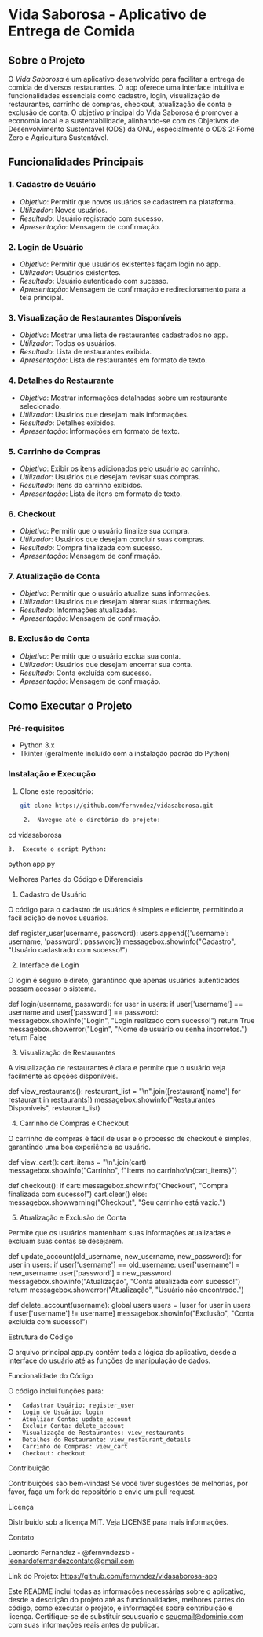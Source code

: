 # Vida Saborosa - Aplicativo de Entrega de Comida

## Sobre o Projeto

O *Vida Saborosa* é um aplicativo desenvolvido para facilitar a entrega de comida de diversos restaurantes. O app oferece uma interface intuitiva e funcionalidades essenciais como cadastro, login, visualização de restaurantes, carrinho de compras, checkout, atualização de conta e exclusão de conta. O objetivo principal do Vida Saborosa é promover a economia local e a sustentabilidade, alinhando-se com os Objetivos de Desenvolvimento Sustentável (ODS) da ONU, especialmente o ODS 2: Fome Zero e Agricultura Sustentável.

## Funcionalidades Principais

### 1. Cadastro de Usuário
- *Objetivo*: Permitir que novos usuários se cadastrem na plataforma.
- *Utilizador*: Novos usuários.
- *Resultado*: Usuário registrado com sucesso.
- *Apresentação*: Mensagem de confirmação.

### 2. Login de Usuário
- *Objetivo*: Permitir que usuários existentes façam login no app.
- *Utilizador*: Usuários existentes.
- *Resultado*: Usuário autenticado com sucesso.
- *Apresentação*: Mensagem de confirmação e redirecionamento para a tela principal.

### 3. Visualização de Restaurantes Disponíveis
- *Objetivo*: Mostrar uma lista de restaurantes cadastrados no app.
- *Utilizador*: Todos os usuários.
- *Resultado*: Lista de restaurantes exibida.
- *Apresentação*: Lista de restaurantes em formato de texto.

### 4. Detalhes do Restaurante
- *Objetivo*: Mostrar informações detalhadas sobre um restaurante selecionado.
- *Utilizador*: Usuários que desejam mais informações.
- *Resultado*: Detalhes exibidos.
- *Apresentação*: Informações em formato de texto.

### 5. Carrinho de Compras
- *Objetivo*: Exibir os itens adicionados pelo usuário ao carrinho.
- *Utilizador*: Usuários que desejam revisar suas compras.
- *Resultado*: Itens do carrinho exibidos.
- *Apresentação*: Lista de itens em formato de texto.

### 6. Checkout
- *Objetivo*: Permitir que o usuário finalize sua compra.
- *Utilizador*: Usuários que desejam concluir suas compras.
- *Resultado*: Compra finalizada com sucesso.
- *Apresentação*: Mensagem de confirmação.

### 7. Atualização de Conta
- *Objetivo*: Permitir que o usuário atualize suas informações.
- *Utilizador*: Usuários que desejam alterar suas informações.
- *Resultado*: Informações atualizadas.
- *Apresentação*: Mensagem de confirmação.

### 8. Exclusão de Conta
- *Objetivo*: Permitir que o usuário exclua sua conta.
- *Utilizador*: Usuários que desejam encerrar sua conta.
- *Resultado*: Conta excluída com sucesso.
- *Apresentação*: Mensagem de confirmação.

## Como Executar o Projeto

### Pré-requisitos

- Python 3.x
- Tkinter (geralmente incluído com a instalação padrão do Python)

### Instalação e Execução

1. Clone este repositório:
   ```sh
   git clone https://github.com/fernvndez/vidasaborosa.git

	2.	Navegue até o diretório do projeto:

cd vidasaborosa


	3.	Execute o script Python:

python app.py



Melhores Partes do Código e Diferenciais

1. Cadastro de Usuário

O código para o cadastro de usuários é simples e eficiente, permitindo a fácil adição de novos usuários.

def register_user(username, password):
    users.append({'username': username, 'password': password})
    messagebox.showinfo("Cadastro", "Usuário cadastrado com sucesso!")

2. Interface de Login

O login é seguro e direto, garantindo que apenas usuários autenticados possam acessar o sistema.

def login(username, password):
    for user in users:
        if user['username'] == username and user['password'] == password:
            messagebox.showinfo("Login", "Login realizado com sucesso!")
            return True
    messagebox.showerror("Login", "Nome de usuário ou senha incorretos.")
    return False

3. Visualização de Restaurantes

A visualização de restaurantes é clara e permite que o usuário veja facilmente as opções disponíveis.

def view_restaurants():
    restaurant_list = "\n".join([restaurant['name'] for restaurant in restaurants])
    messagebox.showinfo("Restaurantes Disponíveis", restaurant_list)

4. Carrinho de Compras e Checkout

O carrinho de compras é fácil de usar e o processo de checkout é simples, garantindo uma boa experiência ao usuário.

def view_cart():
    cart_items = "\n".join(cart)
    messagebox.showinfo("Carrinho", f"Items no carrinho:\n{cart_items}")

def checkout():
    if cart:
        messagebox.showinfo("Checkout", "Compra finalizada com sucesso!")
        cart.clear()
    else:
        messagebox.showwarning("Checkout", "Seu carrinho está vazio.")

5. Atualização e Exclusão de Conta

Permite que os usuários mantenham suas informações atualizadas e excluam suas contas se desejarem.

def update_account(old_username, new_username, new_password):
    for user in users:
        if user['username'] == old_username:
            user['username'] = new_username
            user['password'] = new_password
            messagebox.showinfo("Atualização", "Conta atualizada com sucesso!")
            return
    messagebox.showerror("Atualização", "Usuário não encontrado.")

def delete_account(username):
    global users
    users = [user for user in users if user['username'] != username]
    messagebox.showinfo("Exclusão", "Conta excluída com sucesso!")

Estrutura do Código

O arquivo principal app.py contém toda a lógica do aplicativo, desde a interface do usuário até as funções de manipulação de dados.

Funcionalidade do Código

O código inclui funções para:

	•	Cadastrar Usuário: register_user
	•	Login de Usuário: login
	•	Atualizar Conta: update_account
	•	Excluir Conta: delete_account
	•	Visualização de Restaurantes: view_restaurants
	•	Detalhes do Restaurante: view_restaurant_details
	•	Carrinho de Compras: view_cart
	•	Checkout: checkout

Contribuição

Contribuições são bem-vindas! Se você tiver sugestões de melhorias, por favor, faça um fork do repositório e envie um pull request.

Licença

Distribuído sob a licença MIT. Veja LICENSE para mais informações.

Contato

Leonardo Fernandez - @fernvndezsb - leonardofernandezcontato@gmail.com

Link do Projeto: https://github.com/fernvndez/vidasaborosa-app

Este README inclui todas as informações necessárias sobre o aplicativo, desde a descrição do projeto até as funcionalidades, melhores partes do código, como executar o projeto, e informações sobre contribuição e licença. Certifique-se de substituir seuusuario e seuemail@dominio.com com suas informações reais antes de publicar.
